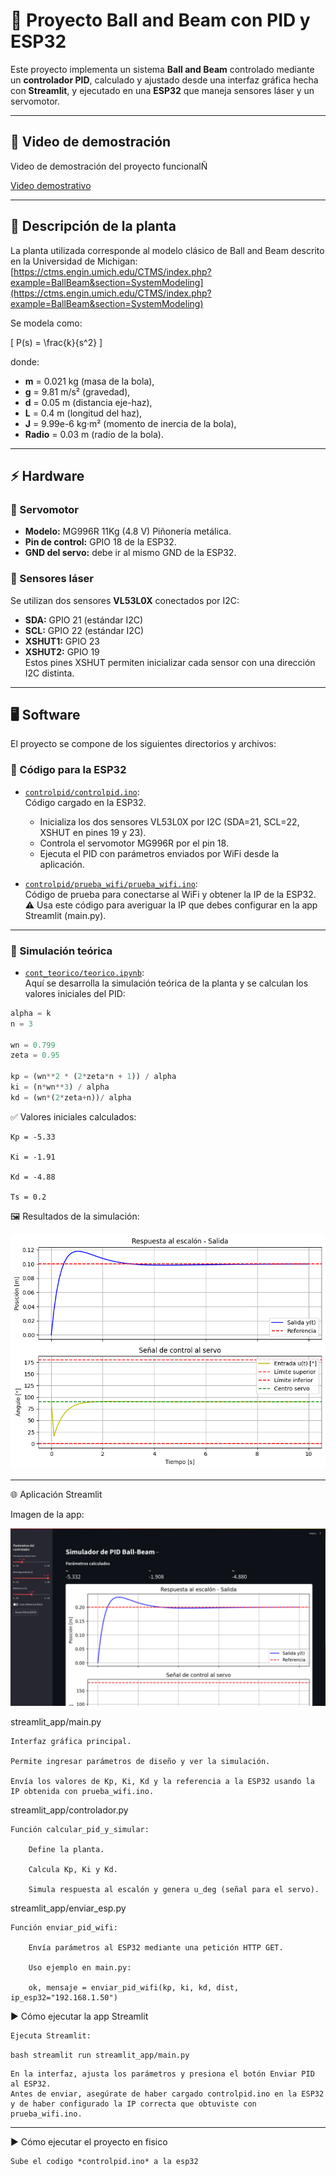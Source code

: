 # 🎯 Proyecto Ball and Beam con PID y ESP32

Este proyecto implementa un sistema **Ball and Beam** controlado mediante un **controlador PID**, calculado y ajustado desde una interfaz gráfica hecha con **Streamlit**, y ejecutado en una **ESP32** que maneja sensores láser y un servomotor.

---
## 🎥 Video de demostración

Video de demostración del proyecto funcionalÑ

[Video demostrativo](img/demo_ballandbeam.mp4)

---

## 📌 Descripción de la planta

La planta utilizada corresponde al modelo clásico de Ball and Beam descrito en la Universidad de Michigan:  
[https://ctms.engin.umich.edu/CTMS/index.php?example=BallBeam&section=SystemModeling](https://ctms.engin.umich.edu/CTMS/index.php?example=BallBeam&section=SystemModeling)

Se modela como:

\[
P(s) = \frac{k}{s^2}
\]

donde:
- **m** = 0.021 kg (masa de la bola),
- **g** = 9.81 m/s² (gravedad),
- **d** = 0.05 m (distancia eje-haz),
- **L** = 0.4 m (longitud del haz),
- **J** = 9.99e-6 kg·m² (momento de inercia de la bola),
- **Radio** = 0.03 m (radio de la bola).

---

## ⚡ Hardware

### 🔩 Servomotor
- **Modelo:** MG996R 11Kg (4.8 V) Piñonería metálica.
- **Pin de control:** GPIO 18 de la ESP32.
- **GND del servo:** debe ir al mismo GND de la ESP32.

### 📡 Sensores láser
Se utilizan dos sensores **VL53L0X** conectados por I2C:
- **SDA:** GPIO 21 (estándar I2C)
- **SCL:** GPIO 22 (estándar I2C)
- **XSHUT1:** GPIO 23
- **XSHUT2:** GPIO 19  
Estos pines XSHUT permiten inicializar cada sensor con una dirección I2C distinta.

---

## 🖥️ Software

El proyecto se compone de los siguientes directorios y archivos:

### 🤖 Código para la ESP32

- [`controlpid/controlpid.ino`](controlpid/controlpid.ino):  
  Código cargado en la ESP32.  
  - Inicializa los dos sensores VL53L0X por I2C (SDA=21, SCL=22, XSHUT en pines 19 y 23).
  - Controla el servomotor MG996R por el pin 18.
  - Ejecuta el PID con parámetros enviados por WiFi desde la aplicación.

- [`controlpid/prueba_wifi/prueba_wifi.ino`](controlpid/prueba_wifi/prueba_wifi.ino):  
  Código de prueba para conectarse al WiFi y obtener la IP de la ESP32.  
  ⚠️ Usa este código para averiguar la IP que debes configurar en la app Streamlit 
  (main.py).

---

### 📒 Simulación teórica

- [`cont_teorico/teorico.ipynb`](cont_teorico/teorico.ipynb):  
  Aquí se desarrolla la simulación teórica de la planta y se calculan los valores iniciales del PID:

```python
alpha = k
n = 3

wn = 0.799
zeta = 0.95

kp = (wn**2 * (2*zeta*n + 1)) / alpha
ki = (n*wn**3) / alpha
kd = (wn*(2*zeta+n))/ alpha
```


✅ Valores iniciales calculados:

    Kp = -5.33

    Ki = -1.91

    Kd = -4.88

    Ts = 0.2

🖼️ Resultados de la simulación:


![Imagen resultados](./img/res_teorico.png)


--- 

🌐 Aplicación Streamlit

Imagen de la app:

![Imagen App](./img/app_web.jpeg)

streamlit_app/main.py

    Interfaz gráfica principal.

    Permite ingresar parámetros de diseño y ver la simulación.

    Envía los valores de Kp, Ki, Kd y la referencia a la ESP32 usando la IP obtenida con prueba_wifi.ino.

streamlit_app/controlador.py

    Función calcular_pid_y_simular:

        Define la planta.

        Calcula Kp, Ki y Kd.

        Simula respuesta al escalón y genera u_deg (señal para el servo).

streamlit_app/enviar_esp.py

    Función enviar_pid_wifi:

        Envía parámetros al ESP32 mediante una petición HTTP GET.

        Uso ejemplo en main.py:

        ok, mensaje = enviar_pid_wifi(kp, ki, kd, dist, ip_esp32="192.168.1.50")

▶️ Cómo ejecutar la app Streamlit

    Ejecuta Streamlit:

```bash streamlit run streamlit_app/main.py```

    En la interfaz, ajusta los parámetros y presiona el botón Enviar PID al ESP32.
    Antes de enviar, asegúrate de haber cargado controlpid.ino en la ESP32 y de haber configurado la IP correcta que obtuviste con prueba_wifi.ino.

---

▶️ Cómo ejecutar el proyecto en fisico

    Sube el codigo *controlpid.ino* a la esp32